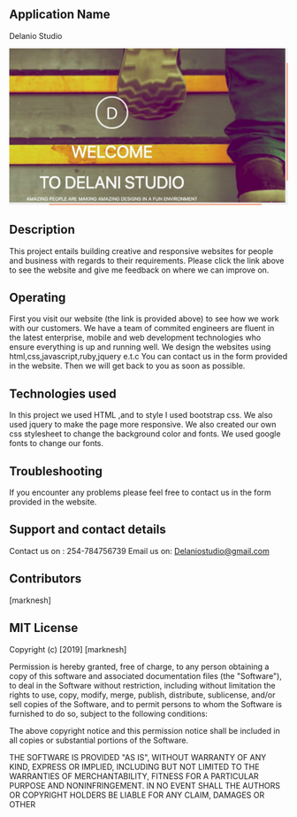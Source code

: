 ## Application Name
Delanio Studio

![](images/delanio.png)

## Description
This project entails building creative and responsive websites for people and business with regards to their requirements.
Please click the link above to see the website and give me feedback on where we can improve on.

## Operating
First you visit our website (the link is provided above) to see how we work with our customers.
We have a team of commited engineers are fluent in the latest enterprise, mobile and web development technologies who ensure
everything is up and running well.
We design the websites using html,css,javascript,ruby,jquery e.t.c
You can contact us in the form provided in the website.
Then we will get back to you as soon as possible.

## Technologies used
In this project we used HTML ,and to style I used bootstrap css.
We also used jquery to make the page more responsive.
We also created our own css stylesheet to change the background color and fonts.
We used google fonts to change our fonts. 

## Troubleshooting
If you encounter any problems please feel free to contact us in the form provided in the website.

## Support and contact details
Contact us on : 254-784756739
Email us on: Delaniostudio@gmail.com

## Contributors
[marknesh]

## MIT License

Copyright (c) [2019] [marknesh]

Permission is hereby granted, free of charge, to any person obtaining a copy
of this software and associated documentation files (the "Software"), to deal
in the Software without restriction, including without limitation the rights
to use, copy, modify, merge, publish, distribute, sublicense, and/or sell
copies of the Software, and to permit persons to whom the Software is
furnished to do so, subject to the following conditions:

The above copyright notice and this permission notice shall be included in all
copies or substantial portions of the Software.

THE SOFTWARE IS PROVIDED "AS IS", WITHOUT WARRANTY OF ANY KIND, EXPRESS OR
IMPLIED, INCLUDING BUT NOT LIMITED TO THE WARRANTIES OF MERCHANTABILITY,
FITNESS FOR A PARTICULAR PURPOSE AND NONINFRINGEMENT. IN NO EVENT SHALL THE
AUTHORS OR COPYRIGHT HOLDERS BE LIABLE FOR ANY CLAIM, DAMAGES OR OTHER


